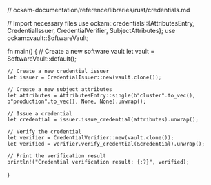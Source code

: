 // ockam-documentation/reference/libraries/rust/credentials.md

// Import necessary files
use ockam::credentials::{AttributesEntry, CredentialIssuer, CredentialVerifier, SubjectAttributes};
use ockam::vault::SoftwareVault;

fn main() {
    // Create a new software vault
    let vault = SoftwareVault::default();

    // Create a new credential issuer
    let issuer = CredentialIssuer::new(vault.clone());

    // Create a new subject attributes
    let attributes = AttributesEntry::single(b"cluster".to_vec(), b"production".to_vec(), None, None).unwrap();

    // Issue a credential
    let credential = issuer.issue_credential(attributes).unwrap();

    // Verify the credential
    let verifier = CredentialVerifier::new(vault.clone());
    let verified = verifier.verify_credential(&credential).unwrap();

    // Print the verification result
    println!("Credential verification result: {:?}", verified);
}
